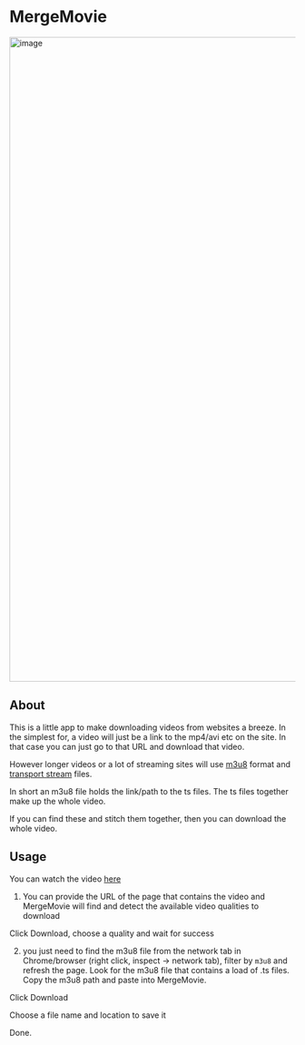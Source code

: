 # MergeMovie

<img width="1136" alt="image" src="https://github.com/configwizard/mergemovie/assets/2920180/0eda730a-d384-4e0a-bb47-a50d6a828a48">


## About

This is a little app to make downloading videos from websites a breeze. In the simplest for, a video will just be a link to the mp4/avi etc on the site. In that case you can just go to that URL and download that video.

However longer videos or a lot of streaming sites will use [m3u8](https://en.wikipedia.org/wiki/M3U) format and [transport stream](https://en.wikipedia.org/wiki/MPEG_transport_stream) files. 

In short an m3u8 file holds the link/path to the ts files. The ts files together make up the whole video.

If you can find these and stitch them together, then you can download the whole video.

## Usage

You can watch the video [here](https://youtu.be/RhdaQTpzpj0)

1. You can provide the URL of the page that contains the video and MergeMovie will find and detect the available video qualities to download

Click Download, choose a quality and wait for success

2. you just need to find the m3u8 file from the network tab in Chrome/browser (right click, inspect -> network tab), filter by `m3u8` and refresh the page. Look for the m3u8 file that contains a load of .ts files. Copy the m3u8 path and paste into MergeMovie.

Click Download

Choose a file name and location to save it

Done.
